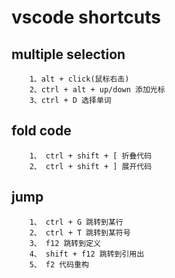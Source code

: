 # vscode shortcuts

## multiple selection
```
    1、alt + click(鼠标右击)
    2、ctrl + alt + up/down 添加光标
    3、ctrl + D 选择单词
```

## fold code 
```
    1、 ctrl + shift + [ 折叠代码
    2、 ctrl + shift + ] 展开代码
```

## jump 
```
    1、 ctrl + G 跳转到某行
    2、 ctrl + T 跳转到某符号
    3、 f12 跳转到定义
    4、 shift + f12 跳转到引用出
    5、 f2 代码重构
```
